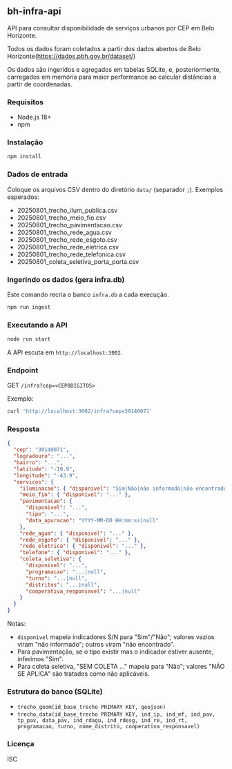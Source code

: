 ## bh-infra-api

API para consultar disponibilidade de serviços urbanos por CEP em Belo Horizonte.

Todos os dados foram coletados a partir dos dados abertos de Belo Horizonte(https://dados.pbh.gov.br/dataset/)

Os dados são ingeridos e agregados em tabelas SQLite, e, posteriormente, carregados em memória para maior performance ao calcular distâncias a partir de coordenadas.

### Requisitos
- Node.js 18+
- npm

### Instalação
```bash
npm install
```

### Dados de entrada
Coloque os arquivos CSV dentro do diretório `data/` (separador `;`). Exemplos esperados:
- 20250801_trecho_ilum_publica.csv
- 20250801_trecho_meio_fio.csv
- 20250801_trecho_pavimentacao.csv
- 20250801_trecho_rede_agua.csv
- 20250801_trecho_rede_esgoto.csv
- 20250801_trecho_rede_eletrica.csv
- 20250801_trecho_rede_telefonica.csv
- 20250801_coleta_seletiva_porta_porta.csv

### Ingerindo os dados (gera infra.db)
Este comando recria o banco `infra.db` a cada execução.
```bash
npm run ingest
```

### Executando a API
```bash
node run start
```
A API escuta em `http://localhost:3002`.

### Endpoint
GET `/infra?cep=<CEP8DIGITOS>`

Exemplo:
```bash
curl 'http://localhost:3002/infra?cep=30140071'
```

### Resposta
```json
{
  "cep": "30140071",
  "logradouro": "...",
  "bairro": "...",
  "latitude": "-19.9",
  "longitude": "-43.9",
  "servicos": {
    "iluminacao": { "disponivel": "Sim|Não|não informado|não encontrado" },
    "meio_fio": { "disponivel": "..." },
    "pavimentacao": {
      "disponivel": "...",
      "tipo": "...",
      "data_apuracao": "YYYY-MM-DD HH:mm:ss|null"
    },
    "rede_agua": { "disponivel": "..." },
    "rede_esgoto": { "disponivel": "..." },
    "rede_eletrica": { "disponivel": "..." },
    "telefone": { "disponivel": "..." },
    "coleta_seletiva": {
      "disponivel": "...",
      "programacao": "...|null",
      "turno": "...|null",
      "distritos": "...|null",
      "cooperativa_responsavel": "...|null"
    }
  }
}
```

Notas:
- `disponivel` mapeia indicadores S/N para "Sim"/"Não"; valores vazios viram "não informado"; outros viram "não encontrado".
- Para pavimentação, se o tipo existir mas o indicador estiver ausente, inferimos "Sim".
- Para coleta seletiva, "SEM COLETA ..." mapeia para "Não"; valores "NÃO SE APLICA" são tratados como não aplicáveis.

### Estrutura do banco (SQLite)
- `trecho_geom(id_base_trecho PRIMARY KEY, geojson)`
- `trecho_data(id_base_trecho PRIMARY KEY, ind_ip, ind_mf, ind_pav, tp_pav, data_pav, ind_rdagu, ind_rdesg, ind_re, ind_rt, programacao, turno, nome_distrito, cooperativa_responsavel)`

### Licença
ISC
